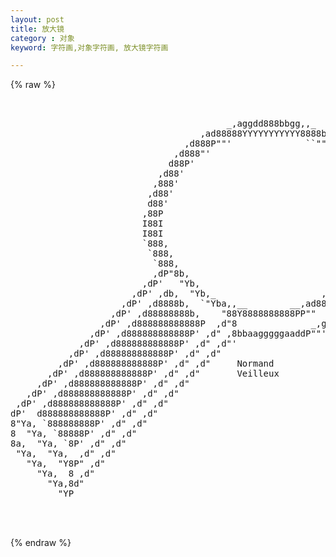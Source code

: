 ```yaml
---
layout: post
title: 放大镜
category : 对象
keyword: 字符画,对象字符画, 放大镜字符画

---
```

{% raw %}
<pre>


                                         _,aggdd888bbgg,,_
                                    ,ad88888YYYYYYYYYYY8888ba,
                                 ,d888P""'              ``""Y88b,
                               ,d888"'                       "Y888,
                              d88P'                            `Y88b,
                            ,d88'                                `Y88,
                           ,888'                                  `Y88,
                          ,d88'                                    `Y8b,
                          d88'                                      `88I
                         ,88P                                        I88
                         I88I                                        I88
                         I88I                                        I8I
                         `888,                                       d8I
                          `888,                                     d88'
                           `888,                                   d8PI
                           ,dP"8b,                               ,8P'd'
                         ,dP'   "Yb,                          _,d8" P'
                       ,dP' ,db,  "Yb,_                    ,ad8P" ,P'
                     ,dP' ,d8888b,  `"Yba,,__        __,ad88P"  ,d"
                   ,dP' ,d88888888b,    "88Y8888888888PP""   _,d"
                 ,dP' ,d888888888888P  ,d"8              _,gd"'
               ,dP' ,d888888888888P' ,d" ,8bbaagggggaaddP""'
             ,dP' ,d888888888888P' ,d" ,d"'
           ,dP' ,d888888888888P' ,d" ,d"
         ,dP' ,d888888888888P' ,d" ,d"     Normand
       ,dP' ,d888888888888P' ,d" ,d"       Veilleux
     ,dP' ,d888888888888P' ,d" ,d"
   ,dP' ,d888888888888P' ,d" ,d"
 ,dP' ,d888888888888P' ,d" ,d"
dP'  d888888888888P' ,d" ,d"
8"Ya, `888888888P' ,d" ,d"
8  "Ya, `88888P' ,d" ,d"
8a,  "Ya, `8P' ,d" ,d"
 "Ya,  "Ya,  ,d" ,d"
   "Ya,  "Y8P" ,d"
     "Ya,  8 ,d"
       "Ya,8d"
         "YP


 </pre>
{% endraw %}
